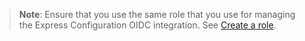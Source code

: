 

> **Note**: Ensure that you use the same role that you use for managing the Express Configuration OIDC integration. See [Create a role](https://developer.okta.com/docs/guides/enable-express-configuration/main/#create-a-role).
